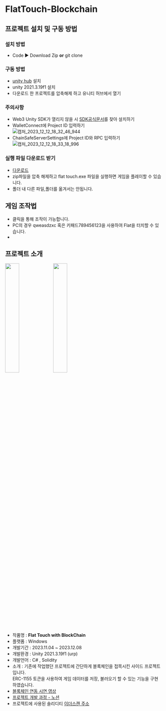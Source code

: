 # FlatTouch-Blockchain
## 프로젝트 설치 및 구동 방법
### 설치 방법
 - Code ▶ Download Zip **or** git clone
### 구동 방법
 - [unity hub](https://unity.com/kr/download) 설치
 - unity 2021.3.19f1 설치
 - 다운로드 한 프로젝트를 압축해제 하고 유니티 허브에서 열기
### 주의사항
 - Web3 Unity SDK가 열리지 않을 시 [SDK공식문서](https://docs.gaming.chainsafe.io/)를 찾아 설치하기
 - WalletConnect에 Project ID 입력하기</br>![캡처_2023_12_12_18_32_46_944](https://github.com/woorija/FlatTouch-Blockchain/assets/77769870/3d5a551a-00df-4199-914f-b9b18e68bbe1)
 - ChainSafeServerSettings에 Project ID와 RPC 입력하기</br>![캡처_2023_12_12_18_33_18_996](https://github.com/woorija/FlatTouch-Blockchain/assets/77769870/ff0d6ec4-9312-440d-8617-fb542d2e4726)
### 실행 파일 다운로드 받기
 - [다운로드](https://drive.google.com/drive/folders/1lGUqq3UsQlfZixgAlJqm1OFKKWVZaPjQ)
 - zip파일을 압축 해제하고 flat touch.exe 파일을 실행하면 게임을 플레이할 수 있습니다.
 - 폴더 내 다른 파일,폴더를 옮겨서는 안됩니다.
## 게임 조작법
 - 클릭을 통해 조작이 가능합니다.
 - PC의 경우 qweasdzxc 혹은 키패드789456123을 사용하여 Flat을 터치할 수 있습니다.
 - 
## 프로젝트 소개
<img src = "https://github.com/woorija/FlatTouch-Blockchain/assets/77769870/69e7958b-8a7b-4264-8754-4a95ed68cd5b" width="30%" height="30%"></img>
<img src = "https://github.com/woorija/FlatTouch-Blockchain/assets/77769870/02ee6fcb-a72c-4d11-a025-e79c502e2408" width="30%" height="30%"></img>
 - 작품명 : **Flat Touch with BlockChain**
 - 플랫폼 : Windows
 - 개발기간 : 2023.11.04 ~ 2023.12.08
 - 개발환경 : Unity 2021.3.19f1 (urp)
 - 개발언어 : C# , Solidity
 - 소개 : 기존에 작업했던 프로젝트에 간단하게 블록체인을 접목시킨 사이드 프로젝트입니다.</br> ERC-1155 토큰을 사용하여 게임 데이터를 저장, 불러오기 할 수 있는 기능을 구현하였습니다.
 - [블록체인 연동 시연 영상](https://youtu.be/AXMxPCZP2v8)
 - [프로젝트 개발 과정 - 노션](https://woorija.notion.site/Flat-Touch-with-BlockChain-3a76c34ae3bd4c059c391d97c110b7a2)
 - 프로젝트에 사용된 솔리디티 [이더스캔 주소](https://sepolia.etherscan.io/address/0x0c4f74549ecf0564b01a6ab9ecf43591bd12b731#code)
